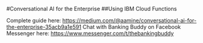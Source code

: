 #Conversational AI for the Enterprise
##Using IBM Cloud Functions

Complete guide here: https://medium.com/@aamine/conversational-ai-for-the-enterprise-35acb9a1e591
Chat with Banking Buddy on Facebook Messenger here: https://www.messenger.com/t/thebankingbuddy

